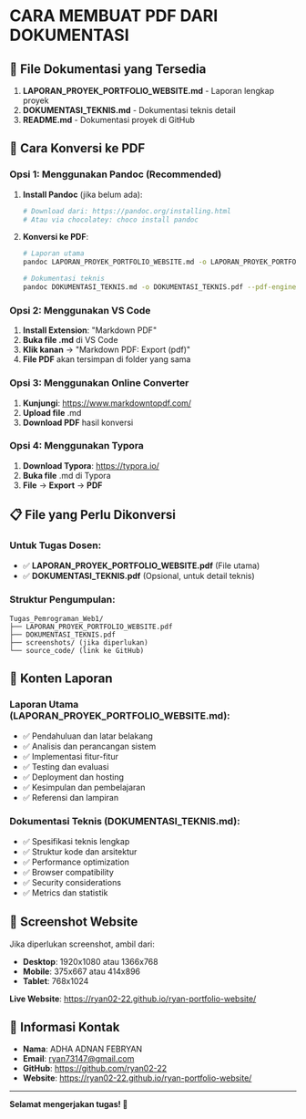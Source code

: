 # CARA MEMBUAT PDF DARI DOKUMENTASI

## 📄 File Dokumentasi yang Tersedia

1. **LAPORAN_PROYEK_PORTFOLIO_WEBSITE.md** - Laporan lengkap proyek
2. **DOKUMENTASI_TEKNIS.md** - Dokumentasi teknis detail
3. **README.md** - Dokumentasi proyek di GitHub

## 🔧 Cara Konversi ke PDF

### Opsi 1: Menggunakan Pandoc (Recommended)

1. **Install Pandoc** (jika belum ada):
   ```bash
   # Download dari: https://pandoc.org/installing.html
   # Atau via chocolatey: choco install pandoc
   ```

2. **Konversi ke PDF**:
   ```bash
   # Laporan utama
   pandoc LAPORAN_PROYEK_PORTFOLIO_WEBSITE.md -o LAPORAN_PROYEK_PORTFOLIO_WEBSITE.pdf --pdf-engine=wkhtmltopdf
   
   # Dokumentasi teknis
   pandoc DOKUMENTASI_TEKNIS.md -o DOKUMENTASI_TEKNIS.pdf --pdf-engine=wkhtmltopdf
   ```

### Opsi 2: Menggunakan VS Code

1. **Install Extension**: "Markdown PDF"
2. **Buka file .md** di VS Code
3. **Klik kanan** → "Markdown PDF: Export (pdf)"
4. **File PDF** akan tersimpan di folder yang sama

### Opsi 3: Menggunakan Online Converter

1. **Kunjungi**: https://www.markdowntopdf.com/
2. **Upload file** .md
3. **Download PDF** hasil konversi

### Opsi 4: Menggunakan Typora

1. **Download Typora**: https://typora.io/
2. **Buka file** .md di Typora
3. **File** → **Export** → **PDF**

## 📋 File yang Perlu Dikonversi

### Untuk Tugas Dosen:
- ✅ **LAPORAN_PROYEK_PORTFOLIO_WEBSITE.pdf** (File utama)
- ✅ **DOKUMENTASI_TEKNIS.pdf** (Opsional, untuk detail teknis)

### Struktur Pengumpulan:
```
Tugas_Pemrograman_Web1/
├── LAPORAN_PROYEK_PORTFOLIO_WEBSITE.pdf
├── DOKUMENTASI_TEKNIS.pdf
├── screenshots/ (jika diperlukan)
└── source_code/ (link ke GitHub)
```

## 🎯 Konten Laporan

### Laporan Utama (LAPORAN_PROYEK_PORTFOLIO_WEBSITE.md):
- ✅ Pendahuluan dan latar belakang
- ✅ Analisis dan perancangan sistem
- ✅ Implementasi fitur-fitur
- ✅ Testing dan evaluasi
- ✅ Deployment dan hosting
- ✅ Kesimpulan dan pembelajaran
- ✅ Referensi dan lampiran

### Dokumentasi Teknis (DOKUMENTASI_TEKNIS.md):
- ✅ Spesifikasi teknis lengkap
- ✅ Struktur kode dan arsitektur
- ✅ Performance optimization
- ✅ Browser compatibility
- ✅ Security considerations
- ✅ Metrics dan statistik

## 📱 Screenshot Website

Jika diperlukan screenshot, ambil dari:
- **Desktop**: 1920x1080 atau 1366x768
- **Mobile**: 375x667 atau 414x896
- **Tablet**: 768x1024

**Live Website**: https://ryan02-22.github.io/ryan-portfolio-website/

## 📧 Informasi Kontak

- **Nama**: ADHA ADNAN FEBRYAN
- **Email**: ryan73147@gmail.com
- **GitHub**: https://github.com/ryan02-22
- **Website**: https://ryan02-22.github.io/ryan-portfolio-website/

---

**Selamat mengerjakan tugas! 🚀**
